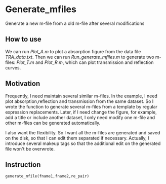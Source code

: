 # Generate_mfiles
Generate a new m-file from a old m-file after several modifications

## How to use
We can run *Plot_A.m* to plot a absorption figure from the data file *TRA_data.txt*. Then we can run *Run_generate_mfiles.m* to generate two m-files: *Plot_T.m* and *Plot_R.m*, which can plot transmission and reflection curves.

## Motivation
Frequently, I need maintain several similar m-files. In the example, I need plot absorption,reflection and transmission from the same dataset. So I wrote the function to generate several m-files from a template by regular expression replacements. Later, if I need change the figure, for example, add a title or include another dataset, I only need modify one m-file and other m-files can be generated automatically. 

I also want the flexibility. So I want all the m-files are generated and saved on the disk, so that I can edit them separated if necessary. Actually, I introduce several makeup tags so that the additional edit on the generated file won't be overwrote. 

## Instruction

```
generate_mfile(fname1,fname2,re_pair)
```
